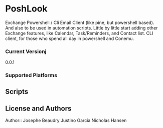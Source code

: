 # PoshLook
Exchange Powershell / Cli Email Client (like pine, but powershell based). And also to be used in automation scripts. Little by little start adding other Exchange features, like Calendar, Task/Reminders, and Contact list. CLI client, for those who spend all day in powershell and Conemu.

### Current Versionj
0.0.1

### Supported Platforms 

## Scripts 

## License and Authors 
Author:: Josephe Beaudry Justino Garcia Nicholas Hansen




